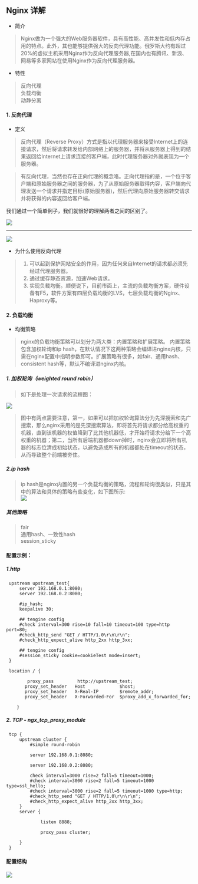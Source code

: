 ## Nginx 详解
- 简介
> Nginx做为一个强大的Web服务器软件，具有高性能、高并发性和低内存占用的特点。此外，其也能够提供强大的反向代理功能。俄罗斯大约有超过20%的虚拟主机采用Nginx作为反向代理服务器,在国内也有腾讯、新浪、网易等多家网站在使用Nginx作为反向代理服务器。
- 特性
> 反向代理  
> 负载均衡  
> 动静分离

#### 1. 反向代理
- 定义
> 反向代理（Reverse Proxy）方式是指以代理服务器来接受Internet上的连接请求，然后将请求转发给内部网络上的服务器，并将从服务器上得到的结果返回给Internet上请求连接的客户端，此时代理服务器对外就表现为一个服务器。

>有反向代理，当然也存在正向代理的概念咯。正向代理指的是，一个位于客户端和原始服务器之间的服务器，为了从原始服务器取得内容，客户端向代理发送一个请求并指定目标(原始服务器)，然后代理向原始服务器转交请求并将获得的内容返回给客户端。

我们通过一个简单例子，我们就很好的理解两者之间的区别了。

![](https://user-gold-cdn.xitu.io/2016/11/30/fa276a0b51bdf992f5ceaeea3d698a17.png?imageView2/0/w/1280/h/960/ignore-error/1)
***
![](https://user-gold-cdn.xitu.io/2016/11/29/c53a707e65c569f1ff35cef04ecc5435.png?imageView2/0/w/1280/h/960/ignore-error/1)
- 为什么使用反向代理
> 1. 可以起到保护网站安全的作用，因为任何来自Internet的请求都必须先经过代理服务器。  
> 2. 通过缓存静态资源，加速Web请求。    
> 3. 实现负载均衡。顺便说下，目前市面上，主流的负载均衡方案，硬件设备有F5，软件方案有四层负载均衡的LVS，七层负载均衡的Nginx、Haproxy等。

#### 2. 负载均衡
- 均衡策略
>   nginx的负载均衡策略可以划分为两大类：内置策略和扩展策略。
内置策略包含加权轮询和ip hash，在默认情况下这两种策略会编译进nginx内核，只需在nginx配置中指明参数即可。扩展策略有很多，如fair、通用hash、consistent hash等，默认不编译进nginx内核。
##### 1. 加权轮询（weighted round robin）
> 如下是处理一次请求的流程图：  

![](https://user-gold-cdn.xitu.io/2016/11/30/a804ea9edb963db6404d0e1c4391af78.png?imageView2/0/w/1280/h/960/ignore-error/1)  

> 图中有两点需要注意，第一，如果可以把加权轮询算法分为先深搜索和先广搜索，那么nginx采用的是先深搜索算法，即将首先将请求都分给高权重的机器，直到该机器的权值降到了比其他机器低，才开始将请求分给下一个高权重的机器；第二，当所有后端机器都down掉时，nginx会立即将所有机器的标志位清成初始状态，以避免造成所有的机器都处在timeout的状态，从而导致整个前端被夯住。
##### 2.ip hash 
> ip hash是nginx内置的另一个负载均衡的策略，流程和轮询很类似，只是其中的算法和具体的策略有些变化，如下图所示:  
![](https://user-gold-cdn.xitu.io/2016/11/29/e7b6e27d1342a18f19a3fef794eb8159.png?imageView2/0/w/1280/h/960/ignore-error/1)

##### 其他策略
> fair  
通用hash、一致性hash  
session_sticky  

#### 配置示例：
##### 1.http
```
 upstream upstream_test{  
     server 192.168.0.1:8080;
     server 192.168.0.2:8080;

     #ip_hash;
     keepalive 30;

     ## tengine config
     #check interval=300 rise=10 fall=10 timeout=100 type=http port=80;
     #check_http_send "GET / HTTP/1.0\r\n\r\n";
     #check_http_expect_alive http_2xx http_3xx;

     ## tengine config
     #session_sticky cookie=cookieTest mode=insert;
 }  

 location / {

        proxy_pass         http://upstream_test;
       proxy_set_header   Host             $host;
       proxy_set_header   X-Real-IP        $remote_addr;
       proxy_set_header   X-Forwarded-For  $proxy_add_x_forwarded_for;

    }
```
##### 2. TCP - ngx_tcp_proxy_module
```
 tcp {
     upstream cluster {
         #simple round-robin

         server 192.168.0.1:8080;

         server 192.168.0.2:8080;

         check interval=3000 rise=2 fall=5 timeout=1000;
         #check interval=3000 rise=2 fall=5 timeout=1000 type=ssl_hello;
         #check interval=3000 rise=2 fall=5 timeout=1000 type=http;
         #check_http_send "GET / HTTP/1.0\r\n\r\n";
         #check_http_expect_alive http_2xx http_3xx;
     }
     server {

             listen 8888;

             proxy_pass cluster;

     }
 }
```

#### 配置结构

![](https://user-gold-cdn.xitu.io/2016/11/29/def3b184d4b73d4d890728a06f5f3072.png?imageView2/0/w/1280/h/960/ignore-error/1)